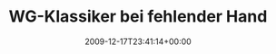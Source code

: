 ---
retweeted: false
source: <a href="http://twitter.com" rel="nofollow">Twitter Web Client</a>
entities:
  hashtags: []
  symbols: []
  user_mentions:
  - name: Mike Besser
    screen_name: JgdKdoFhr
    indices:
    - '59'
    - '69'
    id_str: '34632827'
    id: '34632827'
  urls: []
display_text_range:
- '0'
- '135'
favorite_count: '0'
id_str: '6778461433'
truncated: false
retweet_count: '0'
id: '6778461433'
created_at: Thu Dec 17 23:41:14 +0000 2009
favorited: false
full_text: 'WG-Klassiker bei fehlender Handykommunikationsmöglichkeit: [@jgdkdofhr](https://twitter.com/jgdkdofhr)
  bringt zwei Pizzen mit - der Rest hat gekocht und noch 2kg übrig.'
lang: de
tags:
- pesos:twitter
date: '2009-12-17T23:41:14+00:00'
src: https://twitter.com/bascht/status/6778461433
original_url: https://twitter.com/bascht/status/6778461433
type: twitter_tweet
text: 'WG-Klassiker bei fehlender Handykommunikationsmöglichkeit: [@jgdkdofhr](https://twitter.com/jgdkdofhr)
  bringt zwei Pizzen mit - der Rest hat gekocht und noch 2kg übrig.'
title: WG-Klassiker bei fehlender Hand

---